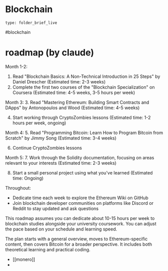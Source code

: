 # Blockchain

```ccard
type: folder_brief_live
```
 
#blockchain
# roadmap (by claude)
Month 1-2:

1. Read "Blockchain Basics: A Non-Technical Introduction in 25 Steps" by Daniel Drescher (Estimated time: 2-3 weeks)
2. Complete the first two courses of the "Blockchain Specialization" on Coursera (Estimated time: 4-5 weeks, 3-5 hours per week)

Month 3: 3. Read "Mastering Ethereum: Building Smart Contracts and DApps" by Antonopoulos and Wood (Estimated time: 4-5 weeks)

4. Start working through CryptoZombies lessons (Estimated time: 1-2 hours per week, ongoing)

Month 4: 5. Read "Programming Bitcoin: Learn How to Program Bitcoin from Scratch" by Jimmy Song (Estimated time: 3-4 weeks)

6. Continue CryptoZombies lessons

Month 5: 7. Work through the Solidity documentation, focusing on areas relevant to your interests (Estimated time: 2-3 weeks)

8. Start a small personal project using what you've learned (Estimated time: Ongoing)

Throughout:

- Dedicate time each week to explore the Ethereum Wiki on GitHub
- Join blockchain developer communities on platforms like Discord or Reddit to stay updated and ask questions

This roadmap assumes you can dedicate about 10-15 hours per week to blockchain studies alongside your university coursework. You can adjust the pace based on your schedule and learning speed.

The plan starts with a general overview, moves to Ethereum-specific content, then covers Bitcoin for a broader perspective. It includes both theoretical learning and practical coding.

- [[monero]]
- 